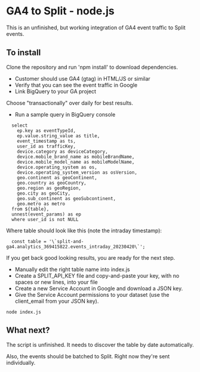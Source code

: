 # GA4 to Split - node.js

This is an unfinished, but working integration of GA4 event traffic to Split events.

## To install 

Clone the repository and run 'npm install' to download dependencies.

 - Customer should use GA4 (gtag) in HTML/JS or similar
 - Verify that you can see the event traffic in Google
 - Link BigQuery to your GA project

Choose "transactionally" over daily for best results.

 - Run a sample query in BigQuery console

```
  select 
    ep.key as eventTypeId,
    ep.value.string_value as title,
    event_timestamp as ts,
    user_id as trafficKey,
    device.category as deviceCategory,
    device.mobile_brand_name as mobileBrandName,
    device.mobile_model_name as mobileModelName,
    device.operating_system as os,
    device.operating_system_version as osVersion,
    geo.continent as geoContinent,
    geo.country as geoCountry,
    geo.region as geoRegion,
    geo.city as geoCity,
    geo.sub_continent as geoSubcontinent,
    geo.metro as metro
  from ${table},
  unnest(event_params) as ep
  where user_id is not NULL
```

Where table should look like this (note the intraday timestamp):  

```
  const table = '\`split-and-ga4.analytics_369415822.events_intraday_20230420\`';
```

If you get back good looking results, you are ready for the next step.

 - Manually edit the right table name into index.js
 - Create a SPLIT_API_KEY file and copy-and-paste your key, with no spaces or new lines, into your file
 - Create a new Service Account in Google and download a JSON key.
 - Give the Service Account permissions to your dataset (use the client_email from your JSON key).

```
node index.js
```

## What next?

The script is unfinished.  It needs to discover the table by date automatically. 

Also, the events should be batched to Split.  Right now they're sent individually.
 
